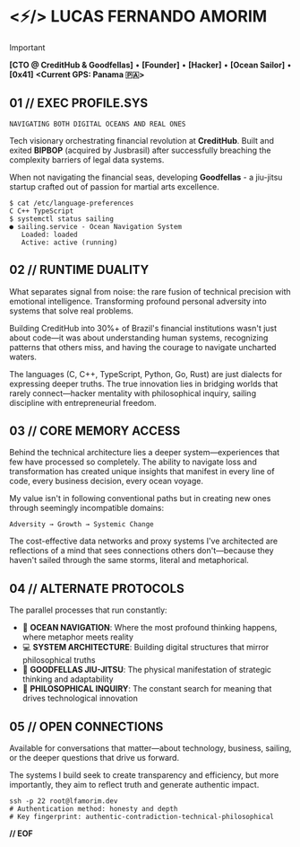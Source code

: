 # <⚡/> LUCAS FERNANDO AMORIM

> [!IMPORTANT]
> **[CTO @ CreditHub & Goodfellas]** • **[Founder]** • **[Hacker]** • **[Ocean Sailor]** • **[0x41]**
> **<Current GPS: Panama 🇵🇦>**

## 01 // EXEC PROFILE.SYS 

`NAVIGATING BOTH DIGITAL OCEANS AND REAL ONES`

Tech visionary orchestrating financial revolution at **CreditHub**. Built and exited **BIPBOP** (acquired by Jusbrasil) after successfully breaching the complexity barriers of legal data systems.

When not navigating the financial seas, developing **Goodfellas** - a jiu-jitsu startup crafted out of passion for martial arts excellence.

```shell
$ cat /etc/language-preferences
C C++ TypeScript
$ systemctl status sailing
● sailing.service - Ocean Navigation System
   Loaded: loaded
   Active: active (running)
```

## 02 // RUNTIME DUALITY

What separates signal from noise: the rare fusion of technical precision with emotional intelligence. Transforming profound personal adversity into systems that solve real problems.

Building CreditHub into 30%+ of Brazil's financial institutions wasn't just about code—it was about understanding human systems, recognizing patterns that others miss, and having the courage to navigate uncharted waters.

The languages (C, C++, TypeScript, Python, Go, Rust) are just dialects for expressing deeper truths. The true innovation lies in bridging worlds that rarely connect—hacker mentality with philosophical inquiry, sailing discipline with entrepreneurial freedom.

## 03 // CORE MEMORY ACCESS

Behind the technical architecture lies a deeper system—experiences that few have processed so completely. The ability to navigate loss and transformation has created unique insights that manifest in every line of code, every business decision, every ocean voyage.

My value isn't in following conventional paths but in creating new ones through seemingly incompatible domains:

```
Adversity → Growth → Systemic Change
```

The cost-effective data networks and proxy systems I've architected are reflections of a mind that sees connections others don't—because they haven't sailed through the same storms, literal and metaphorical.

## 04 // ALTERNATE PROTOCOLS

The parallel processes that run constantly:
- 🌊 **OCEAN NAVIGATION**: Where the most profound thinking happens, where metaphor meets reality
- 💻 **SYSTEM ARCHITECTURE**: Building digital structures that mirror philosophical truths
- 🥋 **GOODFELLAS JIU-JITSU**: The physical manifestation of strategic thinking and adaptability
- 🧠 **PHILOSOPHICAL INQUIRY**: The constant search for meaning that drives technological innovation

## 05 // OPEN CONNECTIONS

Available for conversations that matter—about technology, business, sailing, or the deeper questions that drive us forward.

The systems I build seek to create transparency and efficiency, but more importantly, they aim to reflect truth and generate authentic impact.

```shell
ssh -p 22 root@lfamorim.dev
# Authentication method: honesty and depth
# Key fingerprint: authentic-contradiction-technical-philosophical
```

**// EOF**
